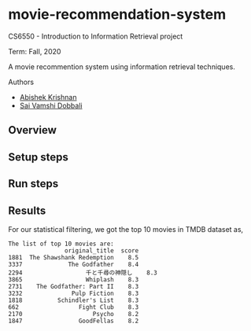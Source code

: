 # movie-recommendation-system
CS6550 - Introduction to Information Retrieval project

Term: Fall, 2020

A movie recommention system using information retrieval techniques.

Authors
* [Abishek Krishnan](https://github.com/github4ak)
* [Sai Vamshi Dobbali](https://github.com/saivamshidobbali)

Overview
--------


Setup steps
-----------

Run steps
---------

Results
-------

For our statistical filtering, we got the top 10 movies in TMDB dataset as,

```
The list of top 10 movies are:
                original_title  score
1881  The Shawshank Redemption    8.5
3337             The Godfather    8.4
2294                  千と千尋の神隠し    8.3
3865                  Whiplash    8.3
2731    The Godfather: Part II    8.3
3232              Pulp Fiction    8.3
1818          Schindler's List    8.3
662                 Fight Club    8.3
2170                    Psycho    8.2
1847                GoodFellas    8.2
```
